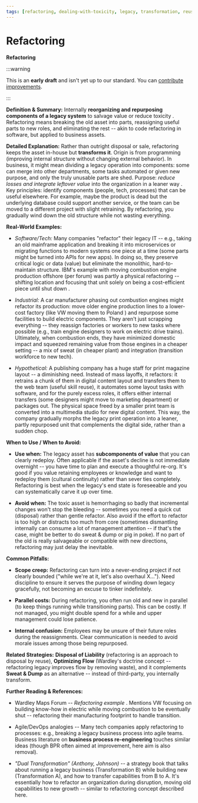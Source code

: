 ```yaml
---
tags: [refactoring, dealing-with-toxicity, legacy, transformation, reuse, reorganization, internal disposal]
---
```


# Refactoring

**Refactoring**

:::warning

This is an **early draft** and isn't yet up to our standard.
You can [contribute improvements](https://github.com/dave1010/wardley-leadership-strategies).

:::


**Definition & Summary:** Internally **reorganizing and repurposing components of a legacy system** to salvage value or reduce toxicity . Refactoring means breaking the old asset into parts, reassigning useful parts to new roles, and eliminating the rest -- akin to code refactoring in software, but applied to business assets.

**Detailed Explanation:** Rather than outright disposal or sale, refactoring keeps the asset in-house but **transforms it**. Origin is from programming (improving internal structure without changing external behavior). In business, it might mean dividing a legacy operation into components: some can merge into other departments, some tasks automated or given new purpose, and only the truly unusable parts are shed. Purpose: *reduce losses and integrate leftover value* into the organization in a leaner way . Key principles: identify components (people, tech, processes) that can be useful elsewhere. For example, maybe the product is dead but the underlying database could support another service, or the team can be moved to a different project with slight retraining. By refactoring, you gradually wind down the old structure while not wasting everything.

**Real-World Examples:**

-  *Software/Tech:* Many companies "refactor" their legacy IT -- e.g., taking an old mainframe application and breaking it into microservices or migrating functions to modern systems one piece at a time (some parts might be turned into APIs for new apps). In doing so, they preserve critical logic or data (value) but eliminate the monolithic, hard-to-maintain structure. IBM's example with moving combustion engine production offshore (per forum) was partly a physical refactoring -- shifting location and focusing that unit solely on being a cost-efficient piece until shut down .

-  *Industrial:* A car manufacturer phasing out combustion engines might refactor its production: move older engine production lines to a lower-cost factory (like VW moving them to Poland ) and repurpose some facilities to build electric components. They aren't just scrapping everything -- they reassign factories or workers to new tasks where possible (e.g., train engine designers to work on electric drive trains). Ultimately, when combustion ends, they have minimized domestic impact and squeezed remaining value from those engines in a cheaper setting -- a mix of sweat (in cheaper plant) and integration (transition workforce to new tech).

-  *Hypothetical:* A publishing company has a huge staff for print magazine layout -- a diminishing need. Instead of mass layoffs, it refactors: it retrains a chunk of them in digital content layout and transfers them to the web team (useful skill reuse), it automates some layout tasks with software, and for the purely excess roles, it offers either internal transfers (some designers might move to marketing department) or packages out. The physical space freed by a smaller print team is converted into a multimedia studio for new digital content. This way, the company gradually morphs the legacy print operation into a leaner, partly repurposed unit that complements the digital side, rather than a sudden chop.

**When to Use / When to Avoid:**

-  **Use when:** The legacy asset has **subcomponents of value** that you can clearly redeploy. Often applicable if the asset's decline is not immediate overnight -- you have time to plan and execute a thoughtful re-org. It's good if you value retaining employees or knowledge and want to redeploy them (cultural continuity) rather than sever ties completely. Refactoring is best when the legacy's end state is foreseeable and you can systematically carve it up over time.

-  **Avoid when:** The toxic asset is hemorrhaging so badly that incremental changes won't stop the bleeding -- sometimes you need a quick cut (disposal) rather than gentle refactor. Also avoid if the effort to refactor is too high or distracts too much from core (sometimes dismantling internally can consume a lot of management attention -- if that's the case, might be better to do sweat & dump or pig in poke). If no part of the old is really salvageable or compatible with new directions, refactoring may just delay the inevitable.

**Common Pitfalls:**

-  **Scope creep:** Refactoring can turn into a never-ending project if not clearly bounded ("while we're at it, let's also overhaul X..."). Need discipline to ensure it serves the purpose of winding down legacy gracefully, not becoming an excuse to tinker indefinitely.

-  **Parallel costs:** During refactoring, you often run old and new in parallel (to keep things running while transitioning parts). This can be costly. If not managed, you might double spend for a while and upper management could lose patience.

-  **Internal confusion:** Employees may be unsure of their future roles during the reassignments. Clear communication is needed to avoid morale issues among those being repurposed.

**Related Strategies:** **Disposal of Liability** (refactoring is an approach to disposal by reuse), **Optimizing Flow** (Wardley's doctrine concept -- refactoring legacy improves flow by removing waste), and it complements **Sweat & Dump** as an alternative -- instead of third-party, you internally transform.

**Further Reading & References:**

-  Wardley Maps Forum -- *Refactoring example* . Mentions VW focusing on building know-how in electric while moving combustion to be eventually shut -- refactoring their manufacturing footprint to handle transition.

-  Agile/DevOps analogies -- Many tech companies apply refactoring to processes: e.g., breaking a legacy business process into agile teams. Business literature on **business process re-engineering** touches similar ideas (though BPR often aimed at improvement, here aim is also removal).

-  *"Dual Transformation" (Anthony, Johnson)* -- a strategy book that talks about running a legacy business (Transformation B) while building new (Transformation A), and how to transfer capabilities from B to A. It's essentially how to refactor an organization during disruption, moving old capabilities to new growth -- similar to refactoring concept described here.